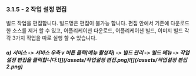 ### 3.1.5 - 2 작업 설정 편집

빌드 작업을 편집합니다. 빌드명은 편집이 불가능 합니다. 편집 안에서 기존에 다운로드한 소스를 제거 할 수 있고, 어플리케이션 다운로드, 어플리케이션 빌드, 이미지 빌드 각각 3가지 작업을 따로 실행 할 수 있습니다.

##### a\) 서비스 -&gt; 서비스 우측 v 버튼 클릭\(메뉴 활성화\) -&gt; 빌드 관리 -&gt; 빌드 메뉴 -&gt; 작업 설정 편집을 클릭합니다.![](/assets/작업설정 편집.png)![](/assets/작업설정 편집2.png)



